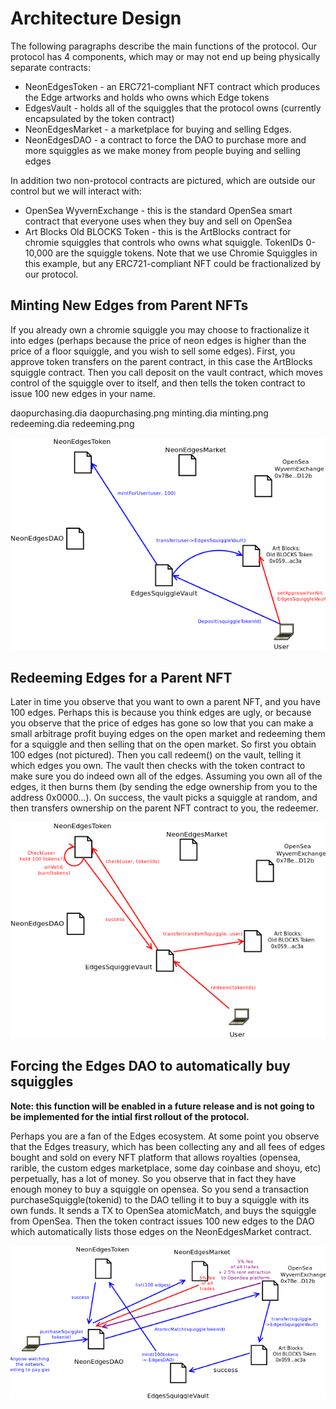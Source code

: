 # Architecture Design

The following paragraphs describe the main functions of the protocol. Our protocol has 4 components, which may or may not end up being physically separate contracts:

* NeonEdgesToken - an ERC721-compliant NFT contract which produces the Edge artworks and holds who owns which Edge tokens
* EdgesVault - holds all of the squiggles that the protocol owns (currently encapsulated by the token contract)
* NeonEdgesMarket - a marketplace for buying and selling Edges.
* NeonEdgesDAO - a contract to force the DAO to purchase more and more squiggles as we make money from people buying and selling edges

In addition two non-protocol contracts are pictured, which are outside our control but we will interact with:
* OpenSea WyvernExchange - this is the standard OpenSea smart contract that everyone uses when they buy and sell on OpenSea
* Art Blocks Old BLOCKS Token - this is the ArtBlocks contract for chromie squiggles that controls who owns what squiggle. TokenIDs 0-10,000 are the squiggle tokens. Note that we use Chromie Squiggles in this example, but any ERC721-compliant NFT could be fractionalized by our protocol.

## Minting New Edges from Parent NFTs

If you already own a chromie squiggle you may choose to fractionalize it into edges (perhaps because the price of neon edges is higher than the price of a floor squiggle, and you wish to sell some edges). First, you approve token transfers on the parent contract, in this case the ArtBlocks squiggle contract. Then you call deposit on the vault contract, which moves control of the squiggle over to itself, and then tells the token contract to issue 100 new edges in your name.

daopurchasing.dia  daopurchasing.png  minting.dia  minting.png  redeeming.dia  redeeming.png

![Diagram of minting function calls](https://raw.githubusercontent.com/relyt29/neon-edges/main/diagrams/minting.png)


## Redeeming Edges for a Parent NFT

Later in time you observe that you want to own a parent NFT, and you have 100 edges. Perhaps this is because you think edges are ugly, or because you observe that the price of edges has gone so low that you can make a small arbitrage profit buying edges on the open market and redeeming them for a squiggle and then selling that on the open market. So first you obtain 100 edges (not pictured). Then you call redeem() on the vault, telling it which edges you own. The vault then checks with the token contract to make sure you do indeed own all of the edges. Assuming you own all of the edges, it then burns them (by sending the edge ownership from you to the address 0x0000...). On success, the vault picks a squiggle at random, and then transfers ownership on the parent NFT contract to you, the redeemer.

![Diagram of redeem function calls](https://raw.githubusercontent.com/relyt29/neon-edges/main/diagrams/redeeming.png)

## Forcing the Edges DAO to automatically buy squiggles

**Note: this function will be enabled in a future release and is not going to be implemented for the intial first rollout of the protocol.**

Perhaps you are a fan of the Edges ecosystem. At some point you observe that the Edges treasury, which has been collecting any and all fees of edges bought and sold on every NFT platform that allows royalties (opensea, rarible, the custom edges marketplace, some day coinbase and shoyu, etc) perpetually, has a lot of money. So you observe that in fact they have enough money to buy a squiggle on opensea. So you send a transaction purchaseSquiggle(tokenid) to the DAO telling it to buy a squiggle with its own funds. It sends a TX to OpenSea atomicMatch, and buys the squiggle from OpenSea. Then the token contract issues 100 new edges to the DAO which automatically lists those edges on the NeonEdgesMarket contract.

![Diagram of dao purchase function calls](https://raw.githubusercontent.com/relyt29/neon-edges/main/diagrams/daopurchasing.png)


